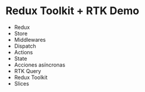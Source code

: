 # Redux Toolkit + RTK Demo
- Redux
- Store
- Middlewares
- Dispatch
- Actions
- State
- Acciones asíncronas
- RTK Query
- Redux Toolkit
- Slices